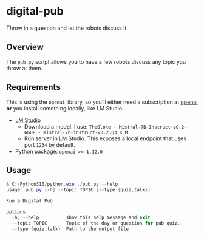 # digital-pub
Throw in a question and let the robots discuss it

## Overview

The `pub.py` script allows you to have a few robots discuss any topic you throw at them.  

## Requirements

This is using the `openai` library, so you'll either need a subscription at [openai](https://chat.openai.com/) **or** you install something locally, like LM Studio..

* [LM Studio](https://lmstudio.ai/)
  - Download a model. I use: `TheBloke - Mistral-7B-Instruct-v0.2-GGUF - mistral-7b-instruct-v0.2.Q3_K_M`
  - Run server in LM Studio. This exposes a local endpoint that uses port `1234` by default.
* Python package: `openai >= 1.12.0`

## Usage

```powershell
& C:/Python310/python.exe ./pub.py --help
usage: pub.py [-h] --topic TOPIC [--type {quiz,talk}]

Run a Digital Pub

options:
  -h, --help          show this help message and exit
  --topic TOPIC       Topic of the day or question for pub quiz.
  --type {quiz,talk}  Path to the output file
```